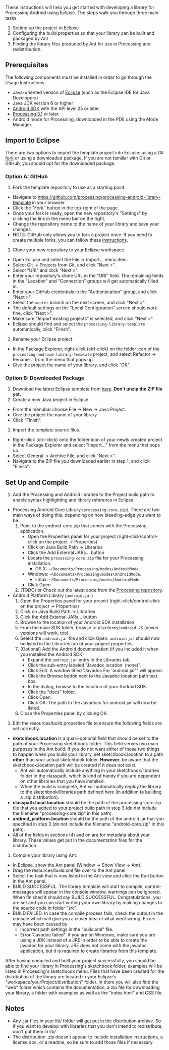 These instructions will help you get started with developing a library for Processing Android using Eclipse. The steps walk you through three main tasks.

1. Setting up the project in Eclipse
1. Configuring the build properties so that your library can be built and packaged by Ant
1. Finding the library files produced by Ant for use in Processing and redistribution.

## Prerequisites

The following components must be installed in order to go through the Usage Instructions.

* Java-oriented version of [Eclipse](http://www.eclipse.org/) (such as the Eclipse IDE for Java Developers)
* Java JDK version 6 or higher
* [Android SDK](https://developer.android.com/studio/index.html#downloads) with the API level 25 or later.
* [Processing 3.1](http://processing.org/download/) or later.
* Android mode for Processing, downloaded in the PDE using the Mode Manager.

## Import to Eclipse

There are two options to import the template project into Eclipse: using a Git [fork](https://help.github.com/articles/fork-a-repo) or using a downloaded package. If you are not familiar with Git or GitHub, you should opt for the downloaded package.

### Option A: GitHub

1. Fork the template repository to use as a starting point.
  * Navigate to https://github.com/processing/processing-android-library-template in your browser.
  * Click the "Fork" button in the top-right of the page.
  * Once your fork is ready, open the new repository's "Settings" by clicking the link in the menu bar on the right.
  * Change the repository name to the name of your library and save your changes.
  * NOTE: GitHub only allows you to fork a project once. If you need to create multiple forks, you can follow these [instructions](http://adrianshort.org/2011/11/08/create-multiple-forks-of-a-github-repo/).
1. Clone your new repository to your Eclipse workspace.
  * Open Eclipse and select the File → Import... menu item.
  * Select Git → Projects from Git, and click "Next >".
  * Select "URI" and click "Next >". 
  * Enter your repository's clone URL in the "URI" field. The remaining fields in the "Location" and "Connection" groups will get automatically filled in.
  * Enter your GitHub credentials in the "Authentication" group, and click "Next >".
  * Select the `master` branch on the next screen, and click "Next >".
  * The default settings on the "Local Configuration" screen should work fine, click "Next >".
  * Make sure "Import existing projects" is selected, and click "Next >".
  * Eclipse should find and select the `processing-library-template` automatically, click "Finish".
1. Rename your Eclipse project.
  * In the Package Explorer, right-click (ctrl-click) on the folder icon of the `processing-android-library-template` project, and select Refactor → Rename... from the menu that pops up. 
  * Give the project the name of your library, and click "OK".
  
### Option B: Downloaded Package

1. Download the latest Eclipse template from [here](https://github.com/processing/processing-android-library-template/releases). **Don't unzip the ZIP file yet.**
1. Create a new Java project in Eclipse. 
* From the menubar choose File → New → Java Project. 
* Give the project the name of your library. 
* Click "Finish".
1. Import the template source files.
* Right-click (ctrl-click) onto the folder icon of your newly created project in the Package Explorer and select "Import..." from the menu that pops up. 
* Select General → Archive File, and click "Next >".
* Navigate to the ZIP file you downloaded earlier in step 1, and click "Finish".

## Set Up and Compile

1. Add the Processing and Android libraries to the Project build path to enable syntax highlighting and library reference in Eclipse.
  * Processing Android Core Library (`processing-core.zip`). There are two main ways of doing this, depending on how bleeding-edge you want to be.
      1. Point to the android-core.zip that comes with the Processing application.
          * Open the Properties panel for your project (right-click/control-click on the project → Properties)
          * Click on Java Build Path → Libraries
          * Click the Add External JARs... button
          * Locate the `processing-core.zip` file for your Processing installation.
              * OS X: `~/Documents/Processing/modes/AndroidMode`.
	      * Windows: `~\Documents\Processing\modes\AndroidMode`.
              * Linux: `~/Documents/Processing/modes/AndroidMode`.
	      * Click Open.
      1. (TODO) or Check out the latest code from the [Processing repository](https://github.com/processing/processing).
  * Android Platform Library (`android.jar`)
      1. Open the Properties panel for your project (right-click/control-click on the project → Properties)
      1. Click on Java Build Path → Libraries
      1. Click the Add External JARs... button
      1. Browse to the location of your Android SDK installation.
      1. From the main SDK folder, browse to `platforms/android-25` (newer versions will work, too).
      1. Select the `android.jar` file and click Open. `android.jar` should now be listed in the Libraries tab of your project properties.
      1. (Optional) Add the Android documentation (if you included it when you installed the Android SDK)
          * Expand the `android.jar` entry in the Libraries tab.
          * Click the sub-entry labeled "Javadoc location: (none)".
          * Click Edit. A window titled "Javadoc For 'android.jar'" will appear.
          * Click the Browse button next to the Javadoc location path text box.
          * In the dialog, browse to the location of your Android SDK.
          * Click the "docs" folder.
          * Click Open.
          * Click OK. The path to the Javadocs for android.jar will now be listed.
      1. Close the Properties panel by clicking OK.
1. Edit the resources/build.properties file to ensure the following fields are set correctly.
  * **sketchbook.location** is a quasi-optional field that should be set to the path of your Processing sketchbook folder. This field serves two main purposes in the Ant build. If you do not want either of these two things to happen when you build your library, set sketchbook.location to a path **other** than your actual sketchbook folder. **However**, be aware that the sketchbook.location path will be created if it does not exist.
      * Ant will automatically include anything in your sketchbook/libraries folder in the classpath, which is kind of handy if you are dependent on other libraries that you have installed.
      * When the build is complete, Ant will automatically deploy the library to the sketchbook/libraries path defined here (in addition to building a .zip distribution).
  * **classpath.local.location** should be the path of the processing-core.zip file that you added to your project build path in step 3 (do not include the filename "processing-core.zip" in this path).
  * **android_platform.location** should be the path of the android.jar that you specified in step 3 (do not include the filename "android-core.zip" in this path).
  * All of the fields in sections (4) and on are for metadata about your library. These values get put in the documentation files for the distribution.
1. Compile your library using Ant.
  * In Eclipse, show the Ant panel (Window → Show View → Ant).
  * Drag the resources/build.xml file over to the Ant panel.
  * Select the task that is now listed in the Ant view and click the Run button in the Ant panel.
  * BUILD SUCCESSFUL. The library template will start to compile, control-messages will appear in the console window, warnings can be ignored. When finished it should say BUILD SUCCESSFUL. Congratulations, you are set and you can start writing your own library by making changes to the source code in folder "src".
  * BUILD FAILED. In case the compile process fails, check the output in the console which will give you a closer idea of what went wrong. Errors may have been caused by
      * Incorrect path settings in the "build.xml" file.
      * Error "Javadoc failed". if you are on Windows, make sure you are using a JDK instead of a JRE in order to be able to create the javadoc for your library. JRE does not come with the javadoc application, but it is required to create libraries from this template.

After having compiled and built your project successfully, you should be able to find your library in Processing's sketchbook folder, examples will be listed in Processing's sketchbook menu. Files that have been created for the distribution of the library are located in your Eclipse's "workspace/yourProject/distribution" folder. In there you will also find the "web" folder which contains the documentation, a zip file for downloading your library, a folder with examples as well as the "index.html" and CSS file.

## Notes

* Any .jar files in your lib/ folder will get put in the distribution archive. So if you want to develop with libraries that you don't intend to redistribute, don't put them in lib/.
* The distribution .zip doesn't appear to include installation instructions, a license doc, or a readme, so be sure to add those files if necessary.
